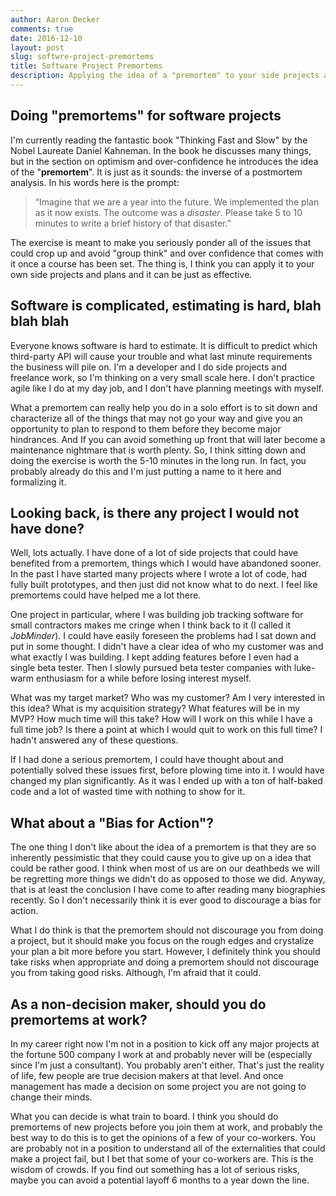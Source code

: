 ```yaml
---
author: Aaron Decker
comments: true
date: 2016-12-10
layout: post
slug: softwre-project-premortems
title: Software Project Premortems
description: Applying the idea of a "premortem" to your side projects and opportunities at work
---
```




## Doing "premortems" for software projects

I'm currently reading the fantastic book "Thinking Fast and Slow" by the Nobel Laureate Daniel Kahneman. In the book he discusses many things, but in the section on optimism and over-confidence he introduces the idea of the "__premortem__". It is just as it sounds: the inverse of a postmortem analysis. In his words here is the prompt:

> “Imagine that we are a year into the future. We implemented the plan as it now exists. The outcome was a _disaster_. Please take 5 to 10 minutes to write a  brief history of that disaster.”

The exercise is meant to make you seriously ponder all of the issues that could crop up and avoid "group think" and over confidence that comes with it once a course has been set. The thing is, I think you can apply it to your own side projects and plans and it can be just as effective.



## Software is complicated, estimating is hard, blah blah blah

Everyone knows software is hard to estimate. It is difficult to predict which third-party API will cause your trouble and what last minute requirements the business will pile on. I'm a developer and I do side projects and freelance work, so I'm thinking on a very small scale here. I don't practice agile like I do at my day job, and I don't have planning meetings with myself.

What a premortem can really help you do in a solo effort is to sit down and characterize all of the things that may not go your way and give you an opportunity to plan to respond to them before they become major hindrances. And If you can avoid something up front that will later become a maintenance nightmare that is worth plenty. So, I think sitting down and doing the exercise is worth the 5-10 minutes in the long run. In fact, you probably already do this and I'm just putting a name to it here and formalizing it.  




## Looking back, is there any project I would not have done?

Well, lots actually. I have done of a lot of side projects that could have benefited from a premortem, things which I would have abandoned sooner. In the past I have started many projects where I wrote a lot of code, had fully built prototypes, and then just did not know what to do next. I feel like premortems could have helped me a lot there.

One project in particular, where I was building job tracking software for small contractors makes me cringe when I think back to it (I called it _JobMinder_). I could have easily foreseen the problems had I sat down and put in some thought. I didn't have a clear idea of who my customer was and what exactly I was building. I kept adding features before I even had a single beta tester. Then I slowly pursued beta tester companies with luke-warm enthusiasm for a while before losing interest myself.

What was my target market? Who was my customer? Am I very interested in this idea? What is my acquisition strategy? What features will be in my MVP? How much time will this take? How will I work on this while I have a full time job? Is there a point at which I would quit to work on this full time? I hadn't answered any of these questions.

If I had done a serious premortem, I could have thought about and potentially solved these issues first, before plowing time into it. I would have changed my plan significantly. As it was I ended up with a ton of half-baked code and a lot of wasted time with nothing to show for it.



## What about a "Bias for Action"?

The one thing I don't like about the idea of a premortem is that they are so inherently pessimistic that they could cause you to give up on a idea that could be rather good. I think when most of us are on our deathbeds we will be regretting more things we didn't do as opposed to those we did. Anyway, that is at least the conclusion I have come to after reading many biographies recently. So I don't necessarily think it is ever good to discourage a bias for action.

What I do think is that the premortem should not discourage you from doing a project, but it should make you focus on the rough edges and crystalize your plan a bit more before you start. However, I definitely think you should take risks when appropriate and doing a premortem should not discourage you from taking good risks. Although, I'm afraid that it could.



## As a non-decision maker, should you do premortems at work?

In my career right now I'm not in a position to kick off any major projects at the fortune 500 company I work at and probably never will be (especially since I'm just a consultant). You probably aren't either. That's just the reality of life, few people are true decision makers at that level. And once management has made a decision on some project you are not going to change their minds.

What you can decide is what train to board. I think you should do premortems of new projects before you join them at work, and probably the best way to do this is to get the opinions of a few of your co-workers. You are probably not in a position to understand all of the externalities that could make a project fail, but I bet that some of your co-workers are. This is the wisdom of crowds. If you find out something has a lot of serious risks, maybe you can avoid a potential layoff 6 months to a year down the line.
